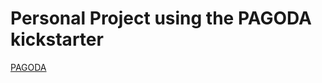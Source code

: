 # Personal Project using the PAGODA kickstarter 

[PAGODA](https://github.com/mikestefanello/pagoda)
